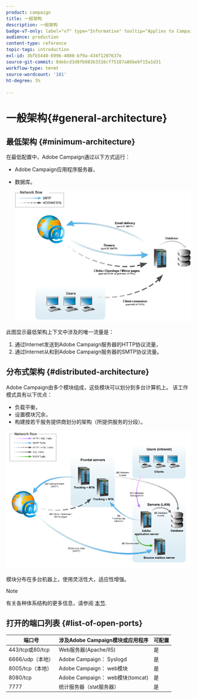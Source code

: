 ```yaml
---
product: campaign
title: 一般架构
description: 一般架构
badge-v7-only: label="v7" type="Informative" tooltip="Applies to Campaign Classic v7 only"
audience: production
content-type: reference
topic-tags: introduction
exl-id: 3bfb5448-6996-4080-bf9a-434f1207637e
source-git-commit: 8debcd3d8fb883b3316cf75187a86bebf15a1d31
workflow-type: tm+mt
source-wordcount: '181'
ht-degree: 3%

---
```


# 一般架构{#general-architecture}



## 最低架构 {#minimum-architecture}

在最低配置中，Adobe Campaign通过以下方式运行：

* Adobe Campaign应用程序服务器，
* 数据库。

   ![](assets/formation_exploitation.png)

此图显示最低架构上下文中涉及的唯一流量是：

1. 通过Internet发送到Adobe Campaign服务器的HTTP协议流量，
1. 通过Internet从和到Adobe Campaign服务器的SMTP协议流量。

## 分布式架构 {#distributed-architecture}

Adobe Campaign由多个模块组成，这些模块可以划分到多台计算机上。 该工作模式具有以下优点：

* 负载平衡，
* 设置模块冗余，
* 构建按若干服务提供商划分的架构（所提供服务的分段）。

![](assets/architecturerepartie.png)

模块分布在多台机器上，使用灵活性大，适应性增强。

>[!NOTE]
>
>有关各种体系结构的更多信息，请参阅 [本节](../../installation/using/general-architecture.md).

## 打开的端口列表 {#list-of-open-ports}

| 端口号 | 涉及Adobe Campaign模块或应用程序 | 可配置 |
|---|---|---|
| 443/tcp或80/tcp | Web服务器(Apache/IIS) | 是 |
| 6666/udp（本地） | Adobe Campaign： Syslogd | 是 |
| 8005/tcp（本地） | Adobe Campaign： web模块 | 是 |
| 8080/tcp | Adobe Campaign： web模块(tomcat) | 是 |
| 7777 | 统计服务器（stat服务器） | 是 |
